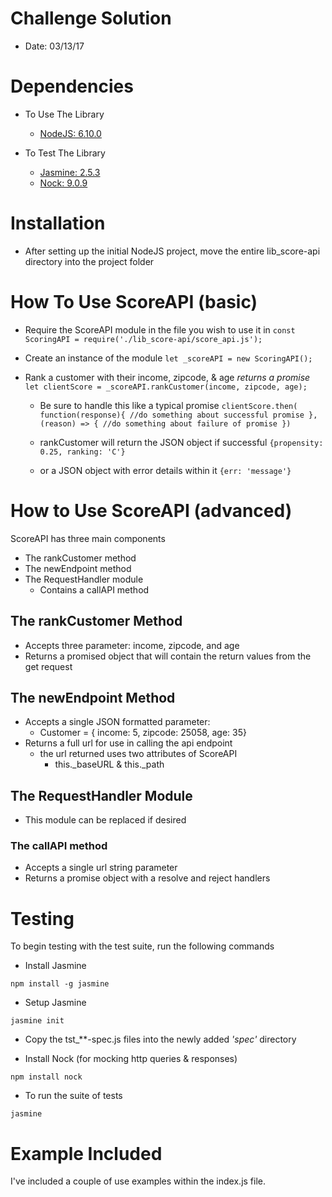 # Challenge Solution
- Date: 03/13/17

# Dependencies
- To Use The Library
  - [NodeJS: 6.10.0](https://nodejs.org/en/download/)

- To Test The Library
  - [Jasmine: 2.5.3](https://jasmine.github.io/)
  - [Nock: 9.0.9](https://www.npmjs.com/package/nock#install)

# Installation
- After setting up the initial NodeJS project, move the entire lib_score-api directory into the project folder

# How To Use ScoreAPI (basic)
- Require the ScoreAPI module in the file you wish to use it in
```const ScoringAPI = require('./lib_score-api/score_api.js');```

- Create an instance of the module
```let _scoreAPI = new ScoringAPI();```

- Rank a customer with their income, zipcode, & age _returns a promise_
```let clientScore = _scoreAPI.rankCustomer(income, zipcode, age);```
  
  - Be sure to handle this like a typical promise
    `clientScore.then( function(response){
      //do something about successful promise
    }, (reason) => {
      //do something about failure of promise
    })`

  - rankCustomer will return the JSON object if successful
    ```{propensity: 0.25, ranking: 'C'}```

  - or a JSON object with error details within it
    ```{err: 'message'}```

# How to Use ScoreAPI (advanced)
ScoreAPI has three main components
  - The rankCustomer method
  - The newEndpoint method
  - The RequestHandler module
    - Contains a callAPI method

## The rankCustomer Method
- Accepts three parameter: income, zipcode, and age
- Returns a promised object that will contain the return values from the get request

## The newEndpoint Method
- Accepts a single JSON formatted parameter:
  - Customer = { income: 5, zipcode: 25058, age: 35}
- Returns a full url for use in calling the api endpoint
  - the url returned uses two attributes of ScoreAPI
    - this._baseURL & this._path

## The RequestHandler Module
- This module can be replaced if desired

### The callAPI method
- Accepts a single url string parameter
- Returns a promise object with a resolve and reject handlers


# Testing
To begin testing with the test suite, run the following commands
- Install Jasmine

```npm install -g jasmine```

- Setup Jasmine

```jasmine init```

- Copy the tst_**-spec.js files into the newly added _'spec'_ directory

- Install Nock (for mocking http queries & responses)

```npm install nock```

- To run the suite of tests

```jasmine```

# Example Included
I've included a couple of use examples within the index.js file.
